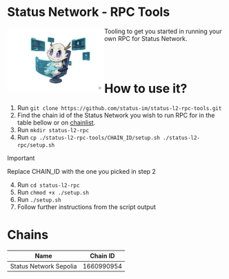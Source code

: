 # Status Network - RPC Tools

<img align="left" alt="sn-team"  height="150" src="./.github/assets/pampi-rpc.png">

Tooling to get you started in running your own RPC for Status Network.
<br/>
<br/>
<br/>
<br/>

# How to use it?
1. Run `git clone https://github.com/status-im/status-l2-rpc-tools.git`
2. Find the chain id of the Status Network you wish to run RPC for in the table bellow or on [chainlist](https://chainlist.org).
4. Run `mkdir status-l2-rpc`
3. Run `cp ./status-l2-rpc-tools/CHAIN_ID/setup.sh ./status-l2-rpc/setup.sh`
> [!IMPORTANT]  
> Replace CHAIN_ID with the one you picked in step 2
4. Run `cd status-l2-rpc`
5. Run `chmod +x ./setup.sh`
6. Run `./setup.sh`
7. Follow further instructions from the script output

# Chains
| Name                   | Chain ID   |
|------------------------|------------|
| Status Network Sepolia | 1660990954 |